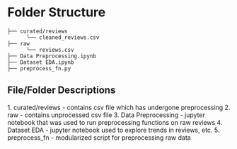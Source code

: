 # Folder Structure

```
├── curated/reviews
      └── cleaned_reviews.csv
├── raw
      └── reviews.csv 
├── Data Preprocessing.ipynb 
├── Dataset EDA.ipynb 
├── preprocess_fn.py 
```

<h2>File/Folder Descriptions</h2>
1. curated/reviews - contains csv file which has undergone preprocessing
2. raw - contains unprocessed csv file
3. Data Preprocessing - jupyter notebook that was used to run preprocessing functions on raw reviews
4. Dataset EDA - jupyter notebook used to explore trends in reviews, etc.
5. preprocess_fn - modularized script for preprocessing raw data
